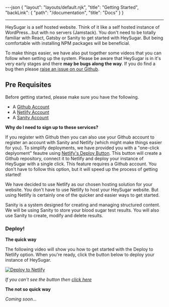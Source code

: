 ---json
{
  "layout": "layouts/default.njk",
  "title": "Getting Started",
  "backLink": {
    "path": "/documentation",
    "title": "Docs"
  }
}

---

HeySugar is a self hosted website. Think of it like a self hosted instance of WordPress...but with no servers (Jamstack). You don't need to be totally familiar with React, Gatsby or Sanity to get started with HeySugar. But being comfortable with installing NPM packages will be beneficial.

To make things easier, we have also put together some videos that you can follow when setting up the system. Please be aware that HeySugar is in it's very early stages and there **may be bugs along the way**. If you do find a bug then please [raise an issue on our Github](https://github.com/HeySugar/hey-sugar-app).

<div id="pre-requisites"></div>

## Pre Requisites

Before getting started, please make sure you have the following.

- A [Github Account](https://github.com)
- A [Netlify Account](https://netlify.com)
- A [Sanity Account](https://sanity/io)

**Why do I need to sign up to these services?**

If you register with Github then you can also use your Github account to register an account with Sanity and Netlify (which might make things easier for you). To simplify deployments, we have provided you with a "one-click deplyoment" feautre using [Netlify's Deploy Button](https://www.netlify.com/blog/2016/11/29/introducing-the-deploy-to-netlify-button/). This button will create a Github repository, connect it to Netlify and deploy your instance of HeySugar with a single click. This feature requires a Github account. You don't have to follow this option, but it will speed up the process of getting started!  

We have decided to use Netlify as our chosen hosting solution for your website. You don't have to use Netlify to host your HeySugar website. But using Netlify is certainly one of the quicker and easier ways to get started.

Sanity is a system designed for creating and managing structured content. We will be using Sanity to store your blood sugar test results. You will also use Sanity to create, modify and delete results.

<div id="deploy"></div>

### Deploy!

**The quick way**

The following video will show you how to get started with the Deploy to Netlify option. When you're ready, click the button below to deploy your instance of HeySugar.

[![Deploy to Netlify](https://www.netlify.com/img/deploy/button.svg)](https://app.netlify.com/start/deploy?repository=https://github.com/HeySugar/hey-sugar-app)

*If you can't see the button then [click here](https://app.netlify.com/start/deploy?repository=https://github.com/HeySugar/hey-sugar-app)*

**The not so quick way**

*Coming soon...*